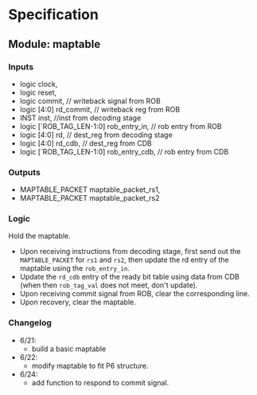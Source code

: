 # Specification

## Module: maptable
### Inputs
- logic clock,
- logic reset,
- logic commit, // writeback signal from ROB
- logic [4:0] rd_commit, // writeback reg from ROB
- INST inst, //inst from decoding stage
- logic [`ROB_TAG_LEN-1:0] rob_entry_in, // rob entry from ROB
- logic [4:0] rd, // dest_reg from decoding stage
- logic [4:0] rd_cdb, // dest_reg from CDB
- logic [`ROB_TAG_LEN-1:0] rob_entry_cdb, // rob entry from CDB
### Outputs
- MAPTABLE_PACKET maptable_packet_rs1,
- MAPTABLE_PACKET maptable_packet_rs2

### Logic
Hold the maptable. 

- Upon receiving instructions from decoding stage, first send out the `MAPTABLE_PACKET` for `rs1` and `rs2`, then update the rd entry of the maptable using the `rob_entry_in`.
- Update the `rd_cdb` entry of the ready bit table using data from CDB (when then `rob_tag_val` does not meet, don't update).
- Upon receiving commit signal from ROB, clear the corresponding line.
- Upon recovery, clear the maptable.

### Changelog
- 6/21:
  - build a basic maptable
- 6/22:
  - modify maptable to fit P6 structure.
- 6/24:
  - add function to respond to commit signal.